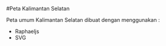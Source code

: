 #Peta Kalimantan Selatan

Peta umum Kalimantan Selatan dibuat dengan menggunakan : 
* Raphaeljs
* SVG
